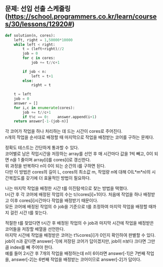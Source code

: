 ## 문제: 선입 선출 스케줄링 (https://school.programmers.co.kr/learn/courses/30/lessons/12920#)
```python
def solution(n, cores):
    left, right = 1,50000*10000
    while left < right:
        t = (left+right)//2
        job = 0
        for c in cores:
            job += t//c+1
            
        if job < n:
            left = t+1
        else:
            right = t
            
    t = left
    job = 0
    answer = []
    for i,c in enumerate(cores):
        job += t//c+1
        if t%c == 0:    answer.append(i+1)
    return answer[-1-(job-n)]
```
각 코어가 작업을 하나 처리하는 데 드는 시간이 cores로 주어진다.  
n개의 작업을 순서대로 배정할 때 마지막으로 작업을 배정받는 코어를 구하는 문제다.  

정확도 테스트는 간단하게 통과할 수 있다.  
코어별로 남은 작업시간을 저장하는 array를 선언 후 매 시간마다 값을 1씩 빼고, 0이 되면 n을 1 줄이며 array[i]를 cores[i]로 갱신한다.  
위 과정을 반복하다 n이 0이 되는 순간의 i를 구하면 된다.  
다만 이 방법은 cores의 길이 L, cores의 최소값 m, 작업량 n에 대해 O(L\*m\*n)의 시간복잡도를 갖기에 더 효율적인 방법이 필요하다.  

나는 마지막 작업을 배정한 시간 t를 이진탐색으로 찾는 방법을 택했다.  
t시간 후 각 코어에 배정된 작업의 수는 t//cores[i]+1이다. 처음에 작업을 하나 배정받고 이후 cores[i]시간마다 작업을 배정받기 때문이다.  
모든 코어에 배정된 작업의 수 job을 기준으로 t를 조정하여 마지막 작업을 배정할 때까지 걸린 시간 t를 찾는다.  

적절한 t를 찾았다면 t시간 후 배정된 작업의 수 job과 마지막 시간에 작업을 배정받은 코어들을 저장할 배열을 선언한다.  
마지막 시간에 작업을 배정받은 코어는 t%cores[i]가 0인지 확인하여 판별할 수 있다.  
job이 n과 같다면 answer[-1]에 저장된 코어가 답이겠지만, job이 n보다 크다면 그만큼 index를 빼 주어야 한다.  
예를 들어 2시간 후 7개의 작업을 배정하는데 n이 6이라면 answer[-1]은 7번째 작업을, answer[-2]는 6번째 작업을 배정받는 코어이므로 answer[-2]가 답이다.  
